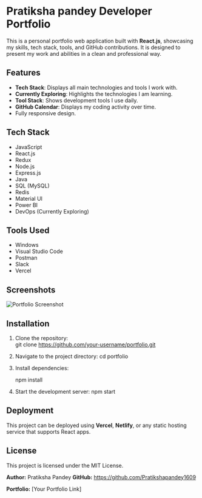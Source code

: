 
# Pratiksha pandey Developer Portfolio

This is a personal portfolio web application built with **React.js**, showcasing my skills, tech stack, tools, and GitHub contributions. It is designed to present my work and abilities in a clean and professional way.

## Features

- **Tech Stack**: Displays all main technologies and tools I work with.
- **Currently Exploring**: Highlights the technologies I am learning.
- **Tool Stack**: Shows development tools I use daily.
- **GitHub Calendar**: Displays my coding activity over time.
- Fully responsive design.

## Tech Stack

- JavaScript
- React.js
- Redux
- Node.js
- Express.js
- Java
- SQL (MySQL)
- Redis
- Material UI
- Power BI
- DevOps (Currently Exploring)

## Tools Used

- Windows
- Visual Studio Code
- Postman
- Slack
- Vercel

## Screenshots

![Portfolio Screenshot](link-to-screenshot)

## Installation

1. Clone the repository:  
   git clone https://github.com/your-username/portfolio.git


2. Navigate to the project directory:
   cd portfolio
 
3. Install dependencies:

   npm install
 
4. Start the development server:
   npm start
   
## Deployment

This project can be deployed using **Vercel**, **Netlify**, or any static hosting service that supports React apps.

## License

This project is licensed under the MIT License.



**Author:** Pratiksha Pandey
**GitHub:** https://github.com/Pratikshapandey1609

**Portfolio:** [Your Portfolio Link]



